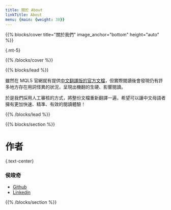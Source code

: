 ```yaml
---
title: 關於 About
linkTitle: About
menu: {main: {weight: 30}}
---
```


{{% blocks/cover title="關於我們" image_anchor="bottom" height="auto" %}}

<!-- A sample site using the Docsy Hugo theme. -->
{.mt-5}

{{% /blocks/cover %}}

{{% blocks/lead %}}

雖然在 MQL5 官網就有提供[中文翻譯版的官方文檔](https://www.mql5.com/zh/docs)，但實際閱讀後會發現仍有許多地方存在用詞怪異的狀況，呈現出機翻的生硬、影響閱讀。

於是我們採用人工審核的方式，將整份文檔重新翻譯一遍，希望可以讓中文母語者擁有更加快速、精準、有效的閱讀體驗！

{{% /blocks/lead %}}

{{% blocks/section %}}

# 作者
{.text-center}
### 侯竣奇
- [Github](https://github.com/)
- [Linkedin](https://www.linkedin.com/in/junqihou/)

{{% /blocks/section %}}

<!-- {{% blocks/section %}}

# This is another section
{.text-center}

{{% /blocks/section %}} -->